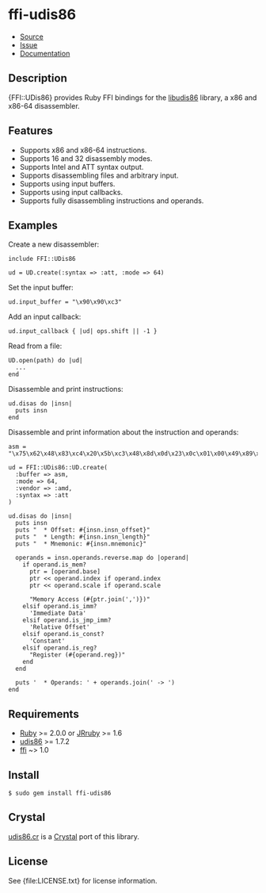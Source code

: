 # ffi-udis86

* [Source](https://github.com/postmodern/ffi-udis86/)
* [Issue](https://github.com/postmodern/ffi-udis86/)
* [Documentation](https://rubydoc.info/gems/ffi-udis86/)

## Description

{FFI::UDis86} provides Ruby FFI bindings for the [libudis86] library, a x86 and
x86-64 disassembler.

## Features

* Supports x86 and x86-64 instructions.
* Supports 16 and 32 disassembly modes.
* Supports Intel and ATT syntax output.
* Supports disassembling files and arbitrary input.
* Supports using input buffers.
* Supports using input callbacks.
* Supports fully disassembling instructions and operands.

## Examples

Create a new disassembler:

    include FFI::UDis86
    
    ud = UD.create(:syntax => :att, :mode => 64)

Set the input buffer:

    ud.input_buffer = "\x90\x90\xc3"

Add an input callback:

    ud.input_callback { |ud| ops.shift || -1 }

Read from a file:

    UD.open(path) do |ud|
      ...
    end

Disassemble and print instructions:

    ud.disas do |insn|
      puts insn
    end

Disassemble and print information about the instruction and operands:

    asm = "\x75\x62\x48\x83\xc4\x20\x5b\xc3\x48\x8d\x0d\x23\x0c\x01\x00\x49\x89\xf0"
    
    ud = FFI::UDis86::UD.create(
      :buffer => asm,
      :mode => 64,
      :vendor => :amd,
      :syntax => :att
    )
    
    ud.disas do |insn|
      puts insn
      puts "  * Offset: #{insn.insn_offset}"
      puts "  * Length: #{insn.insn_length}"
      puts "  * Mnemonic: #{insn.mnemonic}"
    
      operands = insn.operands.reverse.map do |operand|
        if operand.is_mem?
          ptr = [operand.base]
          ptr << operand.index if operand.index
          ptr << operand.scale if operand.scale
    
          "Memory Access (#{ptr.join(',')})"
        elsif operand.is_imm?
          'Immediate Data'
        elsif operand.is_jmp_imm?
          'Relative Offset'
        elsif operand.is_const?
          'Constant'
        elsif operand.is_reg?
          "Register (#{operand.reg})"
        end
      end
    
      puts '  * Operands: ' + operands.join(' -> ')
    end

## Requirements

* [Ruby](https://www.ruby-lang.org/) >= 2.0.0 or
  [JRruby](https://jruby.org) >= 1.6
* [udis86](https://udis86.sourceforge.net/) >= 1.7.2
* [ffi](https://github.com/ffi/ffi) ~> 1.0

## Install

    $ sudo gem install ffi-udis86

## Crystal

[udis86.cr] is a [Crystal][crystal-lang] port of this library.

[udis86.cr]: https://github.com/postmodern/udis86.cr#readme
[crystal-lang]: https://www.crystal-lang.org/

## License

See {file:LICENSE.txt} for license information.

[libudis86]: https://udis86.sourceforge.net/
